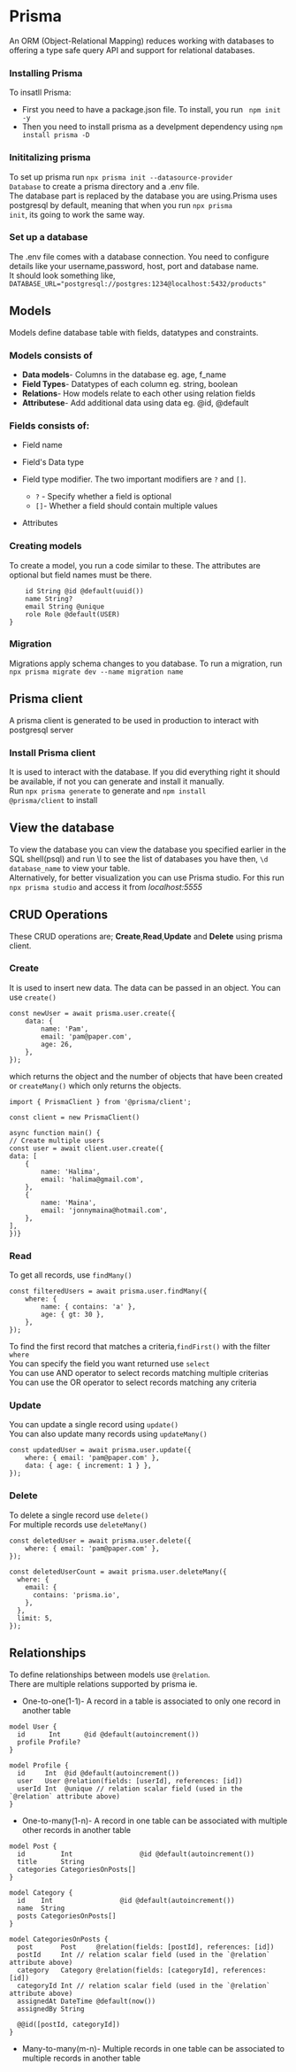 # Prisma

An ORM (Object-Relational Mapping) reduces working with databases to offering a type safe query API and support for relational databases.

### Installing Prisma

To insatll Prisma:

- First you need to have a package.json file. To install, you run <code> npm init -y</code>
- Then you need to install prisma as a develpment dependency using <code>npm install prisma -D</code>

### Inititalizing prisma

To set up prisma run <code>npx prisma init --datasource-provider Database</code> to create a prisma directory and a .env file.  
The database part is replaced by the database you are using.Prisma uses postgresql by default, meaning that when you run <code>npx prisma init</code>, its going to work the same way.

### Set up a database

The .env file comes with a database connection. You need to configure details like your username,password, host, port and database name.  
It should look something like, <code>DATABASE_URL="postgresql://postgres:1234@localhost:5432/products"</code>

## Models

Models define database table with fields, datatypes and constraints.

### Models consists of

- **Data models**- Columns in the database eg. age, f_name
- **Field Types**- Datatypes of each column eg. string, boolean
- **Relations**- How models relate to each other using relation fields
- **Attributese**- Add additional data using data eg. @id, @default

### Fields consists of:

- Field name
- Field's Data type
- Field type modifier. The two important modifiers are <code>?</code> and <code>[]</code>.

  - <code>?</code> - Specify whether a field is optional
  - <code>[]</code>- Whether a field should contain multiple values

- Attributes

### Creating models

To create a model, you run a code similar to these. The attributes are optional but field names must be there.

```model User {
    id String @id @default(uuid())
    name String?
    email String @unique
    role Role @default(USER)
}
```

### Migration

Migrations apply schema changes to you database. To run a migration, run <code>npx prisma migrate dev --name migration name</code>

## Prisma client

A prisma client is generated to be used in production to interact with postgresql server

### Install Prisma client

It is used to interact with the database. If you did everything right it should be available, if not you can generate and install it manually.  
Run <code>npx prisma generate</code> to generate and <code>npm install @prisma/client</code> to install

## View the database

To view the database you can view the database you specified earlier in the SQL shell(psql) and run \l to see the list of databases you have then, <code>\d database_name</code> to view your table.  
Alternatively, for better visualization you can use Prisma studio. For this run <code>npx prisma studio</code> and access it from <i>localhost:5555</i>

## CRUD Operations

These CRUD operations are; **Create**,**Read**,**Update** and **Delete** using prisma client.

### **Create**

It is used to insert new data. The data can be passed in an object. You can use <code>create()</code>

```
const newUser = await prisma.user.create({
    data: {
        name: 'Pam',
        email: 'pam@paper.com',
        age: 26,
    },
});
```

which returns the object and the number of objects that have been created or <code>createMany()</code> which only returns the objects.

```
import { PrismaClient } from '@prisma/client';

const client = new PrismaClient()

async function main() {
// Create multiple users
const user = await client.user.create({
data: [
    {
        name: 'Halima',
        email: 'halima@gmail.com',
    },
    {
        name: 'Maina',
        email: 'jonnymaina@hotmail.com',
    },
],
})}

```

### **Read**

To get all records, use <code>findMany()</code>

```
const filteredUsers = await prisma.user.findMany({
    where: {
        name: { contains: 'a' },
        age: { gt: 30 },
    },
});
```

To find the first record that matches a criteria,<code>findFirst()</code> with the filter <code>where</code>  
You can specify the field you want returned use <code>select</code>  
You can use AND operator to select records matching multiple criterias  
You can use the OR operator to select records matching any criteria

### **Update**

You can update a single record using <code>update()</code>  
You can also update many records using <code>updateMany()</code>

```
const updatedUser = await prisma.user.update({
    where: { email: 'pam@paper.com' },
    data: { age: { increment: 1 } },
});
```

### **Delete**

To delete a single record use <code>delete()</code>  
For multiple records use <code>deleteMany()</code>

```
const deletedUser = await prisma.user.delete({
    where: { email: 'pam@paper.com' },
});
```

```
const deletedUserCount = await prisma.user.deleteMany({
  where: {
    email: {
      contains: 'prisma.io',
    },
  },
  limit: 5,
});
```

## Relationships

To define relationships between models use <code>@relation</code>.  
There are multiple relations supported by prisma ie.

- One-to-one(1-1)- A record in a table is associated to only one record in another table

```
model User {
  id      Int      @id @default(autoincrement())
  profile Profile?
}

model Profile {
  id     Int  @id @default(autoincrement())
  user   User @relation(fields: [userId], references: [id])
  userId Int  @unique // relation scalar field (used in the `@relation` attribute above)
}
```

- One-to-many(1-n)- A record in one table can be associated with multiple other records in another table

```
model Post {
  id         Int                 @id @default(autoincrement())
  title      String
  categories CategoriesOnPosts[]
}

model Category {
  id    Int                 @id @default(autoincrement())
  name  String
  posts CategoriesOnPosts[]
}

model CategoriesOnPosts {
  post       Post     @relation(fields: [postId], references: [id])
  postId     Int // relation scalar field (used in the `@relation` attribute above)
  category   Category @relation(fields: [categoryId], references: [id])
  categoryId Int // relation scalar field (used in the `@relation` attribute above)
  assignedAt DateTime @default(now())
  assignedBy String

  @@id([postId, categoryId])
}
```

- Many-to-many(m-n)- Multiple records in one table can be associated to multiple records in another table
